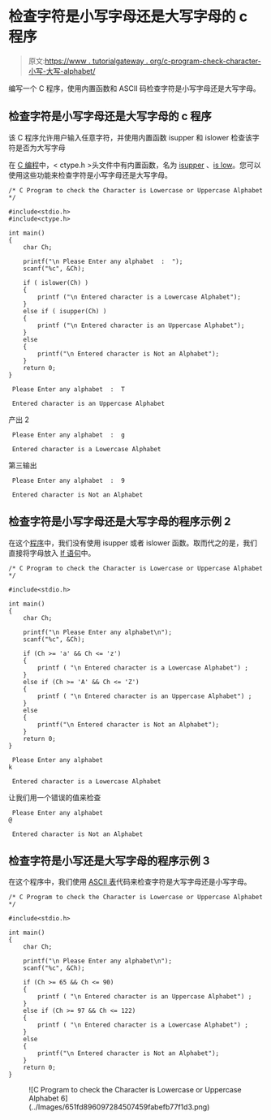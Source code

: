 # 检查字符是小写字母还是大写字母的 c 程序

> 原文:[https://www . tutorialgateway . org/c-program-check-character-小写-大写-alphabet/](https://www.tutorialgateway.org/c-program-check-character-lowercase-uppercase-alphabet/)

编写一个 C 程序，使用内置函数和 ASCII 码检查字符是小写字母还是大写字母。

## 检查字符是小写字母还是大写字母的 c 程序

该 C 程序允许用户输入任意字符，并使用内置函数 isupper 和 islower 检查该字符是否为大写字母

在 [C 编程](https://www.tutorialgateway.org/c-programming/)中，< ctype.h >头文件中有内置函数，名为 [isupper](https://www.tutorialgateway.org/isupper-in-c-programming/) 、[is low](https://www.tutorialgateway.org/islower-in-c-programming/)。您可以使用这些功能来检查字符是小写字母还是大写字母。

```
/* C Program to check the Character is Lowercase or Uppercase Alphabet */

#include<stdio.h>
#include<ctype.h>

int main()
{
	char Ch;

  	printf("\n Please Enter any alphabet  :  ");
  	scanf("%c", &Ch);

  	if ( islower(Ch) )
   	{  
    	printf ("\n Entered character is a Lowercase Alphabet");
   	}
    else if ( isupper(Ch) )
   	{  
    	printf ("\n Entered character is an Uppercase Alphabet");
   	}
  	else
   	{
    	printf("\n Entered character is Not an Alphabet");
   	}
	return 0;   
}
```

```
 Please Enter any alphabet  :  T

 Entered character is an Uppercase Alphabet
```

产出 2

```
 Please Enter any alphabet  :  g

 Entered character is a Lowercase Alphabet
```

第三输出

```
 Please Enter any alphabet  :  9

 Entered character is Not an Alphabet
```

## 检查字符是小写字母还是大写字母的程序示例 2

在这个[程序](https://www.tutorialgateway.org/c-programming-examples/)中，我们没有使用 isupper 或者 islower 函数。取而代之的是，我们直接将字母放入 [If 语句](https://www.tutorialgateway.org/if-else-statement-in-c/)中。

```
/* C Program to check the Character is Lowercase or Uppercase Alphabet */

#include<stdio.h>

int main()
{
 	char Ch;

  	printf("\n Please Enter any alphabet\n");
  	scanf("%c", &Ch);

  	if (Ch >= 'a' && Ch <= 'z')
   	{  
    	printf ( "\n Entered character is a Lowercase Alphabet") ;
   	}
   	else if (Ch >= 'A' && Ch <= 'Z')
  	{  
    	printf ( "\n Entered character is an Uppercase Alphabet") ;
   	}
  	else
   	{
    	printf("\n Entered character is Not an Alphabet");
   	} 
	return 0;    
}
```

```
 Please Enter any alphabet
k

 Entered character is a Lowercase Alphabet
```

让我们用一个错误的值来检查

```
 Please Enter any alphabet
@

 Entered character is Not an Alphabet
```

## 检查字符是小写还是大写字母的程序示例 3

在这个程序中，我们使用 [ASCII 表](https://www.tutorialgateway.org/ascii-table/)代码来检查字符是大写字母还是小写字母。

```
/* C Program to check the Character is Lowercase or Uppercase Alphabet */

#include<stdio.h>

int main()
{
 	char Ch;

  	printf("\n Please Enter any alphabet\n");
  	scanf("%c", &Ch);

  	if (Ch >= 65 && Ch <= 90)
   	{  
    	printf ( "\n Entered character is an Uppercase Alphabet") ;
   	}
   	else if (Ch >= 97 && Ch <= 122)
  	{  
    	printf ( "\n Entered character is a Lowercase Alphabet") ;
   	}
  	else
   	{
    	printf("\n Entered character is Not an Alphabet");
   	} 
	return 0;    
}
```

<figure class="wp-block-image">![C Program to check the Character is Lowercase or Uppercase Alphabet 6](../Images/651fd896097284507459fabefb77f1d3.png)</figure>